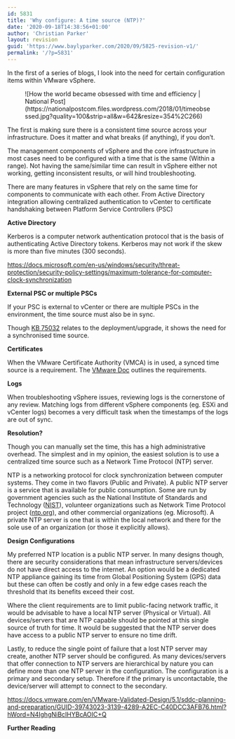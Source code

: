 ```yaml
---
id: 5831
title: 'Why configure: A time source (NTP)?'
date: '2020-09-18T14:38:56+01:00'
author: 'Christian Parker'
layout: revision
guid: 'https://www.baylyparker.com/2020/09/5825-revision-v1/'
permalink: '/?p=5831'
---
```


In the first of a series of blogs, I look into the need for certain configuration items within VMware vSphere.

<div class="wp-block-image"><figure class="alignright is-resized">![How the world became obsessed with time and efficiency | National Post](https://nationalpostcom.files.wordpress.com/2018/01/timeobsessed.jpg?quality=100&strip=all&w=642&resize=354%2C266)</figure></div>The first is making sure there is a consistent time source across your infrastructure. Does it matter and what breaks (if anything), if you don’t.

The management components of vSphere and the core infrastructure in most cases need to be configured with a time that is the same (Within a range). Not having the same/similar time can result in vSphere either not working, getting inconsistent results, or will hind troubleshooting.

There are many features in vSphere that rely on the same time for components to communicate with each other. From Active Directory integration allowing centralized authentication to vCenter to certificate handshaking between Platform Service Controllers (PSC)

**Active Directory**

Kerberos is a computer network authentication protocol that is the basis of authenticating Active Directory tokens. Kerberos may not work if the skew is more than five minutes (300 seconds).

<https://docs.microsoft.com/en-us/windows/security/threat-protection/security-policy-settings/maximum-tolerance-for-computer-clock-synchronization>

**External PSC or multiple PSCs**

If your PSC is external to vCenter or there are multiple PSCs in the environment, the time source must also be in sync.

Though [KB 75032](https://kb.vmware.com/s/article/75032) relates to the deployment/upgrade, it shows the need for a synchronised time source.

**Certificates**

When the VMware Certificate Authority (VMCA) is in used, a synced time source is a requirement. The [VMware Doc](https://docs.vmware.com/en/VMware-vSphere/6.7/com.vmware.psc.doc/GUID-DE49FBF5-E24A-462B-91DC-C4284D93F654.html) outlines the requirements.

**Logs**

When troubleshooting vSphere issues, reviewing logs is the cornerstone of any review. Matching logs from different vSphere components (eg. ESXi and vCenter logs) becomes a very difficult task when the timestamps of the logs are out of sync.

**Resolution?**

Though you can manually set the time, this has a high administrative overhead. The simplest and in my opinion, the easiest solution is to use a centralized time source such as a Network Time Protocol (NTP) server.

NTP is a networking protocol for clock synchronization between computer systems. They come in two flavors (Public and Private). A public NTP server is a service that is available for public consumption. Some are run by government agencies such as the National Institute of Standards and Technology ([NIST](https://www.nist.gov/pml/time-and-frequency-division/services/internet-time-service-its)), volunteer organizations such as Network Time Protocol project ([ntp.org](http://www.ntp.org)), and other commercial organizations (eg. Microsoft). A private NTP server is one that is within the local network and there for the sole use of an organization (or those it explicitly allows).

**Design Configurations**

My preferred NTP location is a public NTP server. In many designs though, there are security considerations that mean infrastructure servers/devices do not have direct access to the internet. An option would be a dedicated NTP appliance gaining its time from Global Positioning System (GPS) data but these can often be costly and only in a few edge cases reach the threshold that its benefits exceed their cost.

Where the client requirements are to limit public-facing network traffic, it would be advisable to have a local NTP server (Physical or Virtual). All devices/servers that are NTP capable should be pointed at this single source of truth for time. It would be suggested that the NTP server does have access to a public NTP server to ensure no time drift.

Lastly, to reduce the single point of failure that a lost NTP server may create, another NTP server should be configured. As many devices/servers that offer connection to NTP servers are hierarchical by nature you can define more than one NTP server in the configuration. The configuration is a primary and secondary setup. Therefore if the primary is uncontactable, the device/server will attempt to connect to the secondary.

<https://docs.vmware.com/en/VMware-Validated-Design/5.1/sddc-planning-and-preparation/GUID-39743023-3139-4289-A2EC-C40DCC3AFB76.html?hWord=N4IghgNiBcIHYBcAOIC+Q>

**Further Reading**